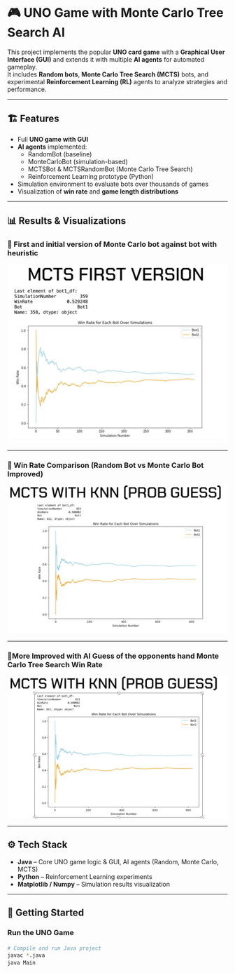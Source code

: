 # 🎮 UNO Game with Monte Carlo Tree Search AI

This project implements the popular **UNO card game** with a **Graphical User Interface (GUI)** and extends it with multiple **AI agents** for automated gameplay.  
It includes **Random bots**, **Monte Carlo Tree Search (MCTS)** bots, and experimental **Reinforcement Learning (RL)** agents to analyze strategies and performance.  

---

## 🏗️ Features
- Full **UNO game with GUI**  
- **AI agents** implemented:
  - RandomBot (baseline)  
  - MonteCarloBot (simulation-based)  
  - MCTSBot & MCTSRandomBot (Monte Carlo Tree Search)  
  - Reinforcement Learning prototype (Python)  
- Simulation environment to evaluate bots over thousands of games  
- Visualization of **win rate** and **game length distributions**  

---

## 📊 Results & Visualizations

### 🔹 First and initial version of Monte Carlo bot against bot with heuristic 
![Initial Version](firstVersion.png)

---

### 🔹 Win Rate Comparison (Random Bot vs Monte Carlo Bot Improved)
![Win Rate Random](withKnn.png)

---

### 🔹More Improved with AI Guess of the opponents hand Monte Carlo Tree Search Win Rate
![MCTS Performance](withKnn2.png)

---

## ⚙️ Tech Stack
- **Java** – Core UNO game logic & GUI, AI agents (Random, Monte Carlo, MCTS)  
- **Python** – Reinforcement Learning experiments  
- **Matplotlib / Numpy** – Simulation results visualization  

---

## 🚀 Getting Started

### Run the UNO Game
```bash
# Compile and run Java project
javac *.java
java Main
